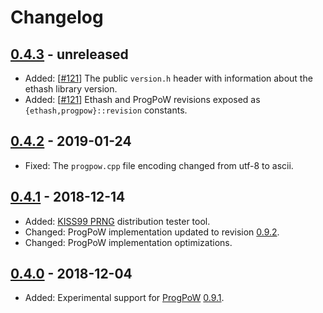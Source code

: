 # Changelog

## [0.4.3] - unreleased

 - Added: [[#121](https://github.com/chfast/ethash/pull/121)]
   The public `version.h` header with information about the ethash library version.
 - Added: [[#121](https://github.com/chfast/ethash/pull/121)]
   Ethash and ProgPoW revisions exposed as `{ethash,progpow}::revision` constants.

## [0.4.2] - 2019-01-24

 - Fixed: The `progpow.cpp` file encoding changed from utf-8 to ascii.

## [0.4.1] - 2018-12-14

 - Added: [KISS99 PRNG](https://en.wikipedia.org/wiki/KISS_(algorithm)) distribution tester tool.
 - Changed: ProgPoW implementation updated to revision [0.9.2][progpow-changelog].
 - Changed: ProgPoW implementation optimizations.

## [0.4.0] - 2018-12-04

 - Added: Experimental support for [ProgPoW] [0.9.1][ProgPoW-changelog].


[0.4.3]: https://github.com/chfast/ethash/compare/v0.4.2...master
[0.4.2]: https://github.com/chfast/ethash/releases/tag/v0.4.2
[0.4.1]: https://github.com/chfast/ethash/releases/tag/v0.4.1
[0.4.0]: https://github.com/chfast/ethash/releases/tag/v0.4.0

[ProgPoW]: https://github.com/ifdefelse/ProgPOW/blob/master/README.md
[ProgPoW-changelog]: https://github.com/ifdefelse/ProgPOW#change-history
